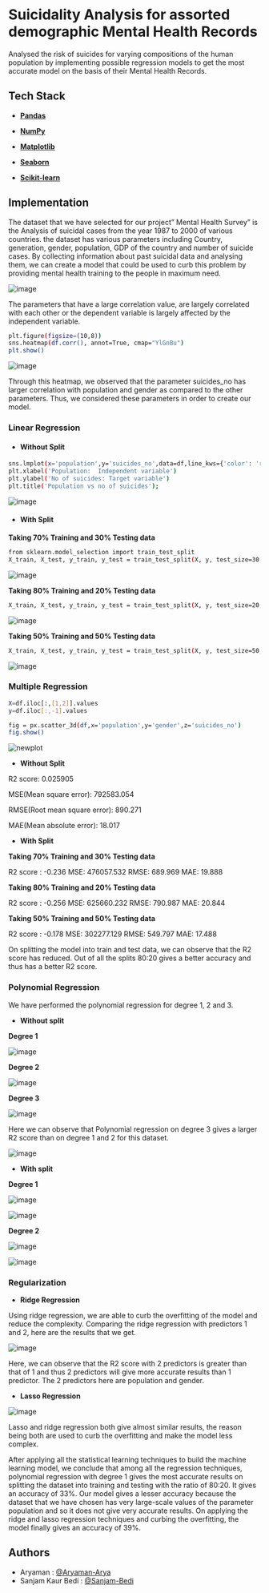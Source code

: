 # Suicidality Analysis for assorted demographic Mental Health Records

Analysed the risk of suicides for varying compositions of the human population by implementing possible regression models to get the most accurate model on the basis of their Mental Health Records.

## Tech Stack

* **[Pandas](https://pandas.pydata.org/docs/getting_started/install.html)** 

* **[NumPy](https://numpy.org/install/)** 

* **[Matplotlib](https://matplotlib.org/stable/users/installing/index.html)** 

* **[Seaborn](https://seaborn.pydata.org/installing.html)** 

* **[Scikit-learn](https://scikit-learn.org/stable/install.html)** 
## Implementation

The dataset that we have selected for our project” Mental Health Survey” is the Analysis of suicidal cases from the year 1987 to 2000 of various countries. the dataset has various parameters including Country, generation, gender, population, GDP of the country and number of suicide cases. By collecting information about past suicidal data and analysing them, we can create a model that could be used to curb this problem by providing mental health training to the people in maximum need.

![image](https://user-images.githubusercontent.com/75626387/197673456-9efd1c8d-043b-4cc5-b445-e01bb2296274.png)

The parameters that have a large correlation value, are largely correlated with each other or the dependent variable is largely affected by the independent variable.

```bash
plt.figure(figsize=(10,8))
sns.heatmap(df.corr(), annot=True, cmap="YlGnBu")
plt.show()
```

![image](https://user-images.githubusercontent.com/75626387/197766442-63467ff8-7e5e-4332-920f-304be9e3160f.png)


Through this heatmap, we observed that the parameter suicides_no has larger
correlation with population and gender as compared to the other parameters.
Thus, we considered these parameters in order to create our model.

### Linear Regression

* #### Without Split


```bash
sns.lmplot(x='population',y='suicides_no',data=df,line_kws={'color': 'red'})
plt.xlabel('Population:  Independent variable')
plt.ylabel('No of suicides: Target variable')
plt.title('Population vs no of suicides');
```
![image](https://user-images.githubusercontent.com/75626387/197766605-43b7c660-b78f-424c-884e-793658de7cdc.png)

* #### With Split

**Taking 70% Training and 30% Testing data**

```bash
from sklearn.model_selection import train_test_split
X_train, X_test, y_train, y_test = train_test_split(X, y, test_size=30, random_state=0)
```

![image](https://user-images.githubusercontent.com/75626387/197766678-2ce9493d-6561-4380-a313-8f7ff0b6eaa1.png)

**Taking 80% Training and 20% Testing data**

```bash
X_train, X_test, y_train, y_test = train_test_split(X, y, test_size=20, random_state=0)
```
![image](https://user-images.githubusercontent.com/75626387/197766723-6f9b571f-9441-471d-ae57-59e90d632029.png)

**Taking 50% Training and 50% Testing data**

```bash
X_train, X_test, y_train, y_test = train_test_split(X, y, test_size=50, random_state=0)
```
![image](https://user-images.githubusercontent.com/75626387/197766810-61570cbf-d23f-4619-8962-fde28b8e47bf.png)

### Multiple Regression

```bash
X=df.iloc[:,[1,2]].values
y=df.iloc[:,-1].values

fig = px.scatter_3d(df,x='population',y='gender',z='suicides_no')
fig.show()
```

![newplot](https://user-images.githubusercontent.com/75626387/197767329-8fdfa562-6ec2-4892-aaf2-dd6564108573.png)


* **Without Split**

R2 score: 0.025905

MSE(Mean square error): 792583.054

RMSE(Root mean square error): 890.271

MAE(Mean absolute error): 18.017


* **With Split**

**Taking 70% Training and 30% Testing data**

R2 score : -0.236
MSE: 476057.532
RMSE: 689.969
MAE: 19.888



**Taking 80% Training and 20% Testing data**

R2 score : -0.256
MSE: 625660.232
RMSE: 790.987
MAE: 20.844



**Taking 50% Training and 50% Testing data**

R2 score : -0.178
MSE: 302277.129
RMSE: 549.797
MAE: 17.488

On splitting the model into train and test data, we can observe that the R2 score has reduced. Out of all the splits 80:20 gives a better accuracy and thus has a better R2 score.

### Polynomial Regression

We have performed the polynomial regression for degree 1, 2 and 3.

* **Without split**

**Degree 1**

![image](https://user-images.githubusercontent.com/75626387/197014032-11f442b5-3930-4194-b12b-f59a27e397d8.png)


**Degree 2**

![image](https://user-images.githubusercontent.com/75626387/197014049-9c85b777-a358-442a-9e43-92d1cb5bb7c4.png)


**Degree 3**

![image](https://user-images.githubusercontent.com/75626387/197014080-08e84ffc-acb7-4993-9db0-9aa244a22c1f.png)

Here we can observe that Polynomial regression on degree 3 gives a larger R2 score than on degree 1 and 2 for this dataset.

![image](https://user-images.githubusercontent.com/75626387/197014104-91e04762-3fd2-499e-8a96-2a7d80f6f4df.png)

* **With split**

**Degree 1**

![image](https://user-images.githubusercontent.com/75626387/197014124-b3ed9537-7f39-4db4-88c9-a935a1dc1d48.png)

![image](https://user-images.githubusercontent.com/75626387/197014149-8eb96357-3e01-4001-b74b-e7f4d473d33f.png)

**Degree 2**

![image](https://user-images.githubusercontent.com/75626387/197014183-66c15d9b-bb71-414a-8b39-f1797877c102.png)

![image](https://user-images.githubusercontent.com/75626387/197014209-5680d0e2-4b52-4afb-baaa-40c6a4ffa871.png)

### Regularization

* **Ridge Regression**

Using ridge regression, we are able to curb the overfitting of the model and reduce the complexity. Comparing the ridge regression with predictors 1 and 2, here are the results that we get.

![image](https://user-images.githubusercontent.com/75626387/197011286-693f5d18-e23a-4baf-9763-c9fbb72cb991.png)

Here, we can observe that the R2 score with 2 predictors is greater than that of 1 and thus 2 predictors will give more accurate results than 1 predictor. The 2 predictors here are population and gender.

* **Lasso Regression**

![image](https://user-images.githubusercontent.com/75626387/197011494-16cbadd8-9e41-44bb-b1ee-7d3473ce421c.png)

Lasso and ridge regression both give almost similar results, the reason being both are used to curb the overfitting and make the model less complex.

After applying all the statistical learning techniques to build the machine learning model, we conclude that among all the regression techniques, polynomial regression with degree 1 gives the most accurate results on splitting the dataset into training and testing with the ratio of 80:20. It gives an accuracy of 33%. Our model gives a lesser accuracy because the dataset that we have chosen has very large-scale values of the parameter population and so it does not give very accurate results. On applying the ridge and lasso regression techniques and curbing the overfitting, the model finally gives an accuracy of 39%.

## Authors

- Aryaman : [@Aryaman-Arya](https://github.com/Aryaman-Arya)
- Sanjam Kaur Bedi : [@Sanjam-Bedi](https://github.com/Sanjam-Bedi)
